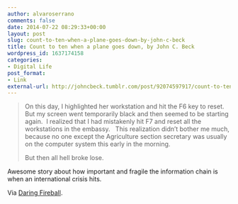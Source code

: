 ```yaml
---
author: alvaroserrano
comments: false
date: 2014-07-22 08:29:33+00:00
layout: post
slug: count-to-ten-when-a-plane-goes-down-by-john-c-beck
title: Count to ten when a plane goes down, by John C. Beck
wordpress_id: 1637174158
categories:
- Digital Life
post_format:
- Link
external-url: http://johncbeck.tumblr.com/post/92074597917/count-to-ten-when-a-plane-goes-down
---
```


<blockquote>On this day, I highlighted her workstation and hit the F6 key to reset.  But my screen went temporarily black and then seemed to be starting again.  I realized that I had mistakenly hit F7 and reset all the workstations in the embassy.   This realization didn’t bother me much, because no one except the Agriculture section secretary was usually on the computer system this early in the morning.

But then all hell broke lose.</blockquote>

Awesome story about how important and fragile the information chain is when an international crisis hits.

Via [Daring Fireball](http://daringfireball.net/linked/2014/07/21/count-to-ten).